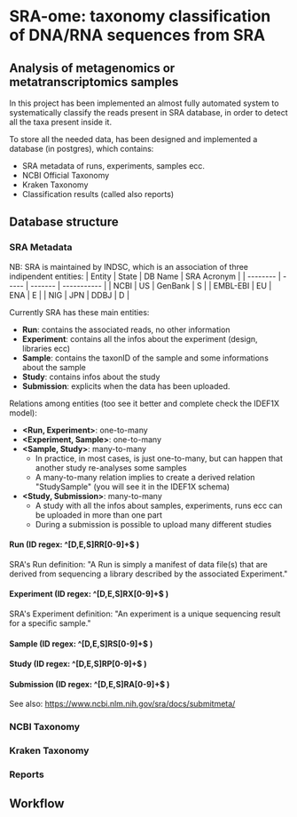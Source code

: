 # SRA-ome: taxonomy classification of DNA/RNA sequences from SRA
## Analysis of metagenomics or metatranscriptomics samples

In this project has been implemented an almost fully automated system to systematically classify the reads present in SRA database, in order to detect all the taxa present inside it.

To store all the needed data, has been designed and implemented a database (in postgres), which contains: 
 * SRA metadata of runs, experiments, samples ecc. 
 * NCBI Official Taxonomy
 * Kraken Taxonomy
 * Classification results (called also reports)

## Database structure

### SRA Metadata

NB: SRA is maintained by INDSC, which is an association of three indipendent entities:
| Entity   | State | DB Name | SRA Acronym |
| -------- | ----- | ------- | ----------- |
| NCBI     | US    | GenBank | S           |
| EMBL-EBI | EU    | ENA     | E           |
| NIG      | JPN   | DDBJ    | D           |

Currently SRA has these main entities:
 * **Run**: contains the associated reads, no other information
 * **Experiment**: contains all the infos about the experiment (design, libraries ecc)
 * **Sample**: contains the taxonID of the sample and some informations about the sample
 * **Study**: contains infos about the study
 * **Submission**: explicits when the data has been uploaded.

Relations among entities (too see it better and complete check the IDEF1X model):
 * **<Run, Experiment>**: one-to-many
 * **<Experiment, Sample>**: one-to-many
 * **<Sample, Study>**: many-to-many 
    * In practice, in most cases, is just one-to-many, but can happen that another study re-analyses some samples
    * A many-to-many relation implies to create a derived relation "StudySample" (you will see it in the IDEF1X schema)
 * **<Study, Submission>**: many-to-many
    * A study with all the infos about samples, experiments, runs ecc can be uploaded in more than one part
    * During a submission is possible to upload many different studies

#### Run (ID regex: ^[D,E,S]RR[0-9]+$ )
SRA's Run definition:
"A Run is simply a manifest of data file(s) that are derived from sequencing a library described by the associated Experiment."

#### Experiment (ID regex: ^[D,E,S]RX[0-9]+$ )
SRA's Experiment definition:
"An experiment is a unique sequencing result for a specific sample."


#### Sample (ID regex: ^[D,E,S]RS[0-9]+$ )
#### Study (ID regex: ^[D,E,S]RP[0-9]+$ )
#### Submission (ID regex: ^[D,E,S]RA[0-9]+$ )

See also: https://www.ncbi.nlm.nih.gov/sra/docs/submitmeta/


### NCBI Taxonomy

### Kraken Taxonomy

### Reports


## Workflow
